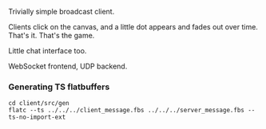 Trivially simple broadcast client.

Clients click on the canvas, and a little dot appears and fades out over time. That's it. That's the game.

Little chat interface too.

WebSocket frontend, UDP backend.

### Generating TS flatbuffers

```
cd client/src/gen
flatc --ts ../../../client_message.fbs ../../../server_message.fbs --ts-no-import-ext
```
